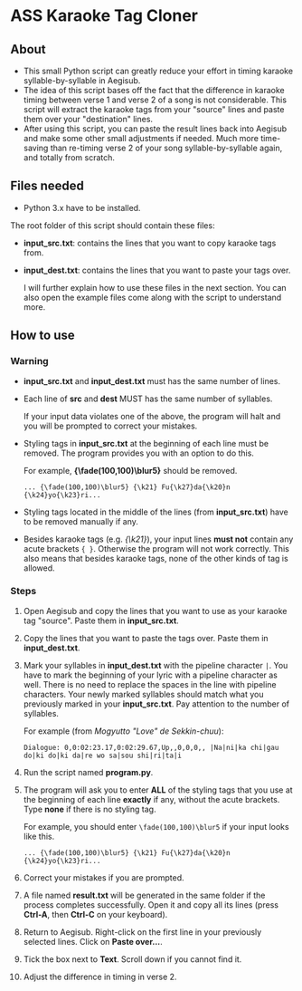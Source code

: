 # ASS Karaoke Tag Cloner
## About
* This small Python script can greatly reduce your effort in timing karaoke syllable-by-syllable in Aegisub.
* The idea of this script bases off the fact that the difference in karaoke timing between verse 1 and verse 2 of a song is not considerable. This script will extract the karaoke tags from your "source" lines and paste them over your "destination" lines.
* After using this script, you can paste the result lines back into Aegisub and make some other small adjustments if needed. Much more time-saving than re-timing verse 2 of your song syllable-by-syllable again, and totally from scratch.

## Files needed
* Python 3.x have to be installed.

The root folder of this script should contain these files:
* **input_src.txt**: contains the lines that you want to copy karaoke tags from.
* **input_dest.txt**: contains the lines that you want to paste your tags over.

    I will further explain how to use these files in the next section.
    You can also open the example files come along with the script to understand more.
## How to use

### Warning
* **input_src.txt** and **input_dest.txt** must has the same number of lines.
* Each line of **src** and **dest** MUST has the same number of syllables.

    If your input data violates one of the above, the program will halt and you will be prompted to correct your mistakes.
* Styling tags in **input_src.txt** at the beginning of each line must be removed. The program provides you with an option to do this.

    For example, **{\fade(100,100)\blur5}** should be removed.
    ```
    ... {\fade(100,100)\blur5} {\k21} Fu{\k27}da{\k20}n {\k24}yo{\k23}ri...
    ```
* Styling tags located in the middle of the lines (from **input_src.txt**) have to be removed manually if any.
* Besides karaoke tags (e.g. *{\k21}*), your input lines **must not** contain any acute brackets ```{ }```. Otherwise the program will not work correctly. This also means that besides karaoke tags, none of the other kinds of tag is allowed.

### Steps
1. Open Aegisub and copy the lines that you want to use as your karaoke tag "source". Paste them in **input_src.txt**.
2. Copy the lines that you want to paste the tags over. Paste them in **input_dest.txt**.
3. Mark your syllables in **input_dest.txt** with the pipeline character ```|```. You have to mark the beginning of your lyric with a pipeline character as well. There is no need to replace the spaces in the line with pipeline characters. Your newly marked syllables should match what you previously marked in your **input_src.txt**. Pay attention to the number of syllables.

    For example (from *Mogyutto "Love" de Sekkin-chuu*):
    ```
    Dialogue: 0,0:02:23.17,0:02:29.67,Up,,0,0,0,, |Na|ni|ka chi|gau do|ki do|ki da|re wo sa|sou shi|ri|ta|i
    ```
4. Run the script named **program.py**.
5. The program will ask you to enter **ALL** of the styling tags that you use at the beginning of each line **exactly** if any, without the acute brackets. Type **none** if there is no styling tag.

    For example, you should enter ```\fade(100,100)\blur5``` if your input looks like this.
    ```
    ... {\fade(100,100)\blur5} {\k21} Fu{\k27}da{\k20}n {\k24}yo{\k23}ri...
    ```
6. Correct your mistakes if you are prompted.
7. A file named **result.txt** will be generated in the same folder if the process completes successfully. Open it and copy all its lines (press **Ctrl-A**, then **Ctrl-C** on your keyboard).
8. Return to Aegisub. Right-click on the first line in your previously selected lines. Click on **Paste over...**.
9. Tick the box next to **Text**. Scroll down if you cannot find it.
10. Adjust the difference in timing in verse 2.

